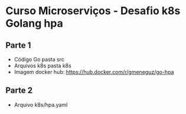 # Curso Microserviços - Desafio k8s Golang hpa

## Parte 1

- Código Go pasta src
- Arquivos k8s pasta k8s
- Imagem docker hub: https://hub.docker.com/r/gmeneguz/go-hpa

## Parte 2

- Arquivo k8s/hpa.yaml
